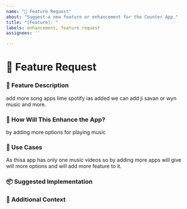 ```yaml
---
name: "🚀 Feature Request"
about: "Suggest a new feature or enhancement for the Counter App."
title: "[Feature]: "
labels: enhancement, feature request
assignees: ''

---
```


# 🚀 Feature Request

### 📝 Feature Description
<!-- A clear and concise description of the feature you're requesting. -->
add more song apps lime spotify ias added we can add ji savan or wyn music and more.

### 🔧 How Will This Enhance the App?
<!-- Explain how the requested feature will improve the user experience or functionality. -->
by adding more options for playing music 

### 🎯 Use Cases
<!-- If applicable, provide use cases that illustrate the need for the feature. -->
As thisa app has only one music videos so by adding more apps will give will more options and will add more feature to it.

### 📦 Suggested Implementation
<!-- If you have suggestions on how to implement this feature, describe them here. -->

### 📸 Additional Context
<!-- Add any other context, screenshots, or details that will help support your request. -->
